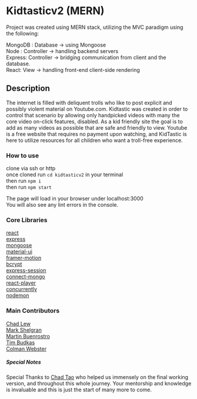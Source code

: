# Kidtasticv2 (MERN)

Project was created using MERN stack, utilizing the MVC paradigm using the following:

MongoDB : Database -> using Mongoose\
Node : Controller -> handling backend servers\
Express: Controller -> bridging communication from client and the database.\
React: View -> handling front-end client-side rendering

## Description

The internet is filled with deliquent trolls who like to post explicit and possibly violent material on Youtube.com. Kidtastic was created in order to control that scenario by allowing only handpicked videos with many the core video on-click features, disabled. As a kid friendly site the goal is to add as many videos as possible that are safe and friendly to view. Youtube is a free website that requires no payment upon watching, and KidTastic is here to utilize resources for all children who want a troll-free experience.

### How to use

clone via ssh or http\
once cloned run `cd kidtasticv2` in your terminal\
then run `npm i`\
then run `npm start`

The page will load in your browser under localhost:3000\
You will also see any lint errors in the console.

### Core Libraries

[react](https://reactjs.org/)\
[express](https://expressjs.com/)\
[mongoose](https://mongoosejs.com/)\
[material-ui](https://material-ui.com/)\
[framer-motion](https://www.framer.com/motion/)\
[bcrypt](https://www.npmjs.com/package/bcrypt)\
[express-session](https://www.npmjs.com/package/express-session)\
[connect-mongo](https://www.npmjs.com/package/connect-mongo)\
[react-player](https://www.npmjs.com/package/react-player)\
[concurrently](https://www.npmjs.com/package/concurrently)\
[nodemon](https://nodemon.io/)

### Main Contributors

[Chad Lew](https://github.com/clew-bot)\
[Mark Shelgran](https://github.com/markshelgren)\
[Martin Buenrostro](https://github.com/Martank949)\
[Tim Budkas](https://github.com/BudkasTim)\
[Colman Webster](https://github.com/ColmanWebster)

##### Special Notes

Special Thanks to [Chad Tao](https://github.com/Chadtao206) who helped us immensely on the final working version, and throughout this whole journey. Your mentorship and knowledge is invaluable and this is just the start of many more to come.
